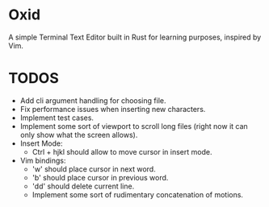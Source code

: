 # Oxid

A simple Terminal Text Editor built in Rust for learning purposes, inspired by Vim.

# TODOS
- Add cli argument handling for choosing file.
- Fix performance issues when inserting new characters.
- Implement test cases.
- Implement some sort of viewport to scroll long files (right now it can only show what the screen allows).
- Insert Mode:
    * Ctrl + hjkl should allow to move cursor in insert mode.
- Vim bindings:
    * 'w' should place cursor in next word.
    * 'b' should place cursor in previous word.
    * 'dd' should delete current line.
    * Implement some sort of rudimentary concatenation of motions.
